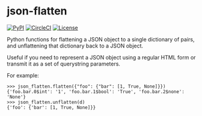# json-flatten

[![PyPI](https://img.shields.io/pypi/v/json-flatten.svg)](https://pypi.org/project/json-flatten/)
[![CircleCI](https://circleci.com/gh/simonw/json-flatten.svg?style=svg)](https://circleci.com/gh/simonw/json-flatten)
[![License](https://img.shields.io/badge/license-Apache%202.0-blue.svg)](https://github.com/simonw/datasette-json-html/blob/master/LICENSE)

Python functions for flattening a JSON object to a single dictionary of pairs, and unflattening that dictionary back to a JSON object.

Useful if you need to represent a JSON object using a regular HTML form or transmit it as a set of querystring parameters.

For example:

    >>> json_flatten.flatten({"foo": {"bar": [1, True, None]}})
    {'foo.bar.0$int': '1', 'foo.bar.1$bool': 'True', 'foo.bar.2$none': 'None'}
    >>> json_flatten.unflatten(d)
    {'foo': {'bar': [1, True, None]}}
